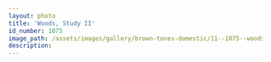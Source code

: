 ```yaml
---
layout: photo
title: 'Woods, Study II'
id_number: 1075
image_path: /assets/images/gallery/brown-tones-domestic/11--1075--woods-study-ii.jpg
description:
---
```




